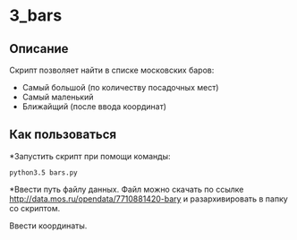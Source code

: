 # 3_bars

## Описание

Скрипт позволяет найти в списке московских баров:
* Самый большой (по количеству посадочных мест)
* Самый маленький
* Ближайщий (после ввода координат)

## Как пользоваться

*Запустить скрипт при помощи команды:

`python3.5 bars.py`

*Ввести путь файлу данных. Файл можно скачать
по ссылке http://data.mos.ru/opendata/7710881420-bary и разархивировать в папку со скриптом.

Ввести координаты.